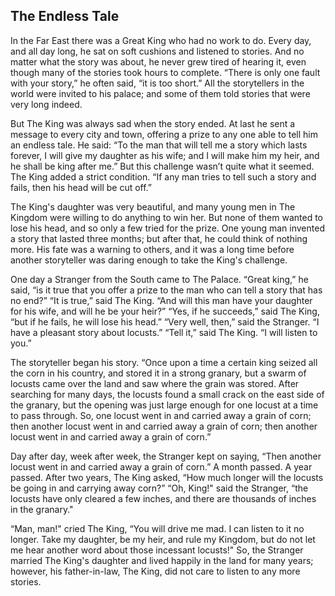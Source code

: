 ## The Endless Tale

In the Far East there was a Great King who had no work to do. Every day, and
all day long, he sat on soft cushions and listened to stories. And no matter
what the story was about, he never grew tired of hearing it, even though
many of the stories took hours to complete. “There is only one fault with your
story,” he often said, “it is too short.” All the storytellers in the world were
invited to his palace; and some of them told stories that were very long
indeed.

But The King was always sad when the story ended. At last he sent a message
to every city and town, offering a prize to any one able to tell him an endless
tale. He said: “To the man that will tell me a story which lasts forever, I will
give my daughter as his wife; and I will make him my heir, and he shall be king
after me.” But this challenge wasn’t quite what it seemed. The King added a
strict condition. “If any man tries to tell such a story and fails, then his head
will be cut off.”

The King's daughter was very beautiful, and many young men in The
Kingdom were willing to do anything to win her. But none of them wanted to
lose his head, and so only a few tried for the prize. One young man invented
a story that lasted three months; but after that, he could think of nothing
more. His fate was a warning to others, and it was a long time before another
storyteller was daring enough to take the King's challenge.

One day a Stranger from the South came to The Palace. “Great king,” he said,
“is it true that you offer a prize to the man who can tell a story that has no
end?” “It is true,” said The King. “And will this man have your daughter for his
wife, and will he be your heir?” “Yes, if he succeeds,” said The King, “but if he
fails, he will lose his head.” “Very well, then,” said the Stranger. “I have a
pleasant story about locusts.” “Tell it,” said The King. “I will listen to you.”

The storyteller began his story. “Once upon a time a certain king seized all
the corn in his country, and stored it in a strong granary, but a swarm
of locusts came over the land and saw where the grain was stored.
After searching for many days, the locusts found a small crack on the east
side of the granary, but the opening was just large enough for one locust
at a time to pass through. So, one locust went in and carried away a
grain of corn; then another locust went in and carried away a grain of corn;
then another locust went in and carried away a grain of corn.”

Day after day, week after week, the Stranger kept on saying, “Then another
locust went in and carried away a grain of corn.” A month passed. A year
passed. After two years, The King asked, “How much longer will the locusts
be going in and carrying away corn?” “Oh, King!" said the Stranger, “the
locusts have only cleared a few inches, and there are thousands of inches in
the granary."

“Man, man!" cried The King, “You will drive me mad. I can listen to it no
longer. Take my daughter, be my heir, and rule my Kingdom, but do not let
me hear another word about those incessant locusts!" So, the Stranger
married The King's daughter and lived happily in the land for many years;
however, his father-in-law, The King, did not care to listen to any more
stories.
